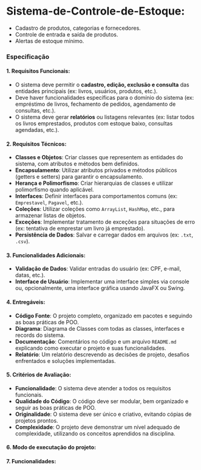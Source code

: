 # Sistema-de-Controle-de-Estoque:
   - Cadastro de produtos, categorias e fornecedores.
   - Controle de entrada e saída de produtos.
   - Alertas de estoque mínimo.

### Especificação ###

#### 1. **Requisitos Funcionais**:
   - O sistema deve permitir o **cadastro, edição, exclusão e consulta** das entidades principais (ex: livros, usuários, produtos, etc.).
   - Deve haver funcionalidades específicas para o domínio do sistema (ex: empréstimo de livros, fechamento de pedidos, agendamento de consultas, etc.).
   - O sistema deve gerar **relatórios** ou listagens relevantes (ex: listar todos os livros emprestados, produtos com estoque baixo, consultas agendadas, etc.).

#### 2. **Requisitos Técnicos**:
   - **Classes e Objetos**: Criar classes que representem as entidades do sistema, com atributos e métodos bem definidos.
   - **Encapsulamento**: Utilizar atributos privados e métodos públicos (getters e setters) para garantir o encapsulamento.
   - **Herança e Polimorfismo**: Criar hierarquias de classes e utilizar polimorfismo quando aplicável.
   - **Interfaces**: Definir interfaces para comportamentos comuns (ex: `Emprestavel`, `Pagavel`, etc.).
   - **Coleções**: Utilizar coleções como `ArrayList`, `HashMap`, etc., para armazenar listas de objetos.
   - **Exceções**: Implementar tratamento de exceções para situações de erro (ex: tentativa de emprestar um livro já emprestado).
   - **Persistência de Dados**: Salvar e carregar dados em arquivos (ex: `.txt`, `.csv`).

#### 3. **Funcionalidades Adicionais**:
   - **Validação de Dados**: Validar entradas do usuário (ex: CPF, e-mail, datas, etc.).
   - **Interface de Usuário**: Implementar uma interface simples via console ou, opcionalmente, uma interface gráfica usando JavaFX ou Swing.

#### 4. **Entregáveis**:
   - **Código Fonte**: O projeto completo, organizado em pacotes e seguindo as boas práticas de POO.
   - **Diagrama**: Diagrama de Classes com todas as classes, interfaces e records do sistema.
   - **Documentação**: Comentários no código e um arquivo `README.md` explicando como executar o projeto e suas funcionalidades.
   - **Relatório**: Um relatório descrevendo as decisões de projeto, desafios enfrentados e soluções implementadas.

#### 5. **Critérios de Avaliação**:
   - **Funcionalidade**: O sistema deve atender a todos os requisitos funcionais.
   - **Qualidade do Código**: O código deve ser modular, bem organizado e seguir as boas práticas de POO.
   - **Originalidade**: O sistema deve ser único e criativo, evitando cópias de projetos prontos.
   - **Complexidade**: O projeto deve demonstrar um nível adequado de complexidade, utilizando os conceitos aprendidos na disciplina.

#### 6. **Modo de executação do projeto**:





#### 7. **Funcionalidades**: